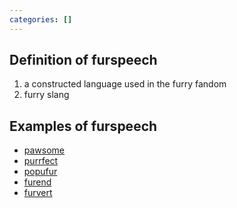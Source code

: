 ```yaml
---
categories: []
---
```


## Definition of furspeech

1. a constructed language used in the furry fandom
2. furry slang

## Examples of furspeech

- [pawsome](./pawsome)
- [purrfect](./purrfect)
- [popufur](./popufur)
- [furend](./furend)
- [furvert](./furvert)
